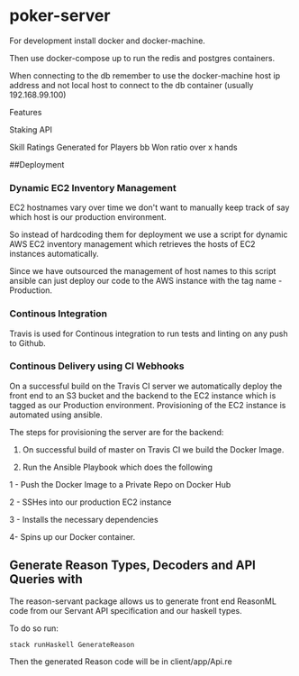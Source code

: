 # poker-server

For development install docker and docker-machine.

Then use docker-compose up to run the redis and postgres containers.

When connecting to the db remember to use the docker-machine host ip address and not local host to connect to the db container (usually 192.168.99.100)

Features

Staking API

Skill Ratings Generated for Players bb Won ratio over x hands

##Deployment

### Dynamic EC2 Inventory Management

EC2 hostnames vary over time we don't want to manually keep track of say which host is our production environment.

So instead of hardcoding them for deployment we use a script for dynamic AWS EC2 inventory management which retrieves the hosts of
EC2 instances automatically.

Since we have outsourced the management of host names to this script
ansible can just deploy our code to the AWS instance with the tag name - Production.

### Continous Integration

Travis is used for Continous integration to run tests and linting on any push to Github.

### Continous Delivery using CI Webhooks

On a successful build on the Travis CI server we automatically
deploy the front end to an S3 bucket and the backend to the EC2 instance which is tagged as our Production environment. Provisioning
of the EC2 instance is automated using ansible.

The steps for provisioning the server are for the backend:

1. On successful build of master on Travis CI we build the Docker Image.

2. Run the Ansible Playbook which does the following

1 - Push the Docker Image to a Private Repo on Docker Hub

2 - SSHes into our production EC2 instance

3 - Installs the necessary dependencies

4- Spins up our Docker container.

## Generate Reason Types, Decoders and API Queries with

The reason-servant package allows us to generate front end ReasonML code from our Servant API specification and our haskell types.

To do so run:

`stack runHaskell GenerateReason`

Then the generated Reason code will be in client/app/Api.re

